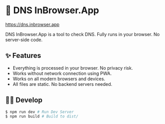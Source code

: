 # 📄 DNS InBrowser.App

https://dns.inbrowser.app

DNS InBrowser.App is a tool to check DNS. Fully runs in your browser. No server-side code.

## ✨ Features

* Everything is processed in your browser. No privacy risk.
* Works without network connection using PWA.
* Works on all modern browsers and devices.
* All files are static. No backend servers needed.

## 🧑‍💻 Develop

```sh
$ npm run dev # Run Dev Server
$ npm run build # Build to dist/
```
